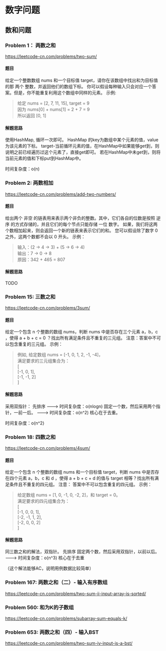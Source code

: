 # 数字问题


## 数和问题
### Problem 1： 两数之和
https://leetcode-cn.com/problems/two-sum/
#### 题目
给定一个整数数组 nums 和一个目标值 target，请你在该数组中找出和为目标值的那 两个 整数，并返回他们的数组下标。
你可以假设每种输入只会对应一个答案。但是，你不能重复利用这个数组中同样的元素。
示例:
> 给定 nums = [2, 7, 11, 15], target = 9  <br>
  因为 nums[0] + nums[1] = 2 + 7 = 9  <br>
  所以返回 [0, 1]  <br>
  
#### 解题思路
使用HashMap, 循环一次即可。 HashMap 的key为数组中某个元素的值，value为该元素的下标。
 target-当前循环元素的值，在HashMap中如果能够get到，则说明之前已经遍历过这个元素了，直接get即可。
 若在HashMap中未get到，则将当前元素的值和下标put到HashMap中。

时间复杂度：o(n)

### Problem 2: 两数相加
https://leetcode-cn.com/problems/add-two-numbers/

#### 题目
给出两个 非空 的链表用来表示两个非负的整数。其中，它们各自的位数是按照 逆序 的方式存储的，并且它们的每个节点只能存储 一位 数字。
如果，我们将这两个数相加起来，则会返回一个新的链表来表示它们的和。
您可以假设除了数字 0 之外，这两个数都不会以 0 开头。
示例：
> 输入：(2 -> 4 -> 3) + (5 -> 6 -> 4) <br>
  输出：7 -> 0 -> 8  <br>
  原因：342 + 465 = 807

#### 解题思路
TODO


### Problem 15: 三数之和
https://leetcode-cn.com/problems/3sum/
#### 题目
给定一个包含 n 个整数的数组 nums，判断 nums 中是否存在三个元素 a，b，c ，使得 a + b + c = 0 ？找出所有满足条件且不重复的三元组。
注意：答案中不可以包含重复的三元组。
示例：
> 例如, 给定数组 nums = [-1, 0, 1, 2, -1, -4]，<br>
  满足要求的三元组集合为： <br>
  [   <br>
    [-1, 0, 1], <br>
    [-1, -1, 2]  <br>
  ]
 
#### 解题思路
采用双指针：
先排序 ---> 时间复杂度：o(nlogn)
固定一个数，然后采用两个指针，一前一后。 ---> 时间复杂度：o(n^2)
核心在于去重。

时间复杂度：o(n^2)

### Problem 18: 四数之和
https://leetcode-cn.com/problems/4sum/
#### 题目
给定一个包含 n 个整数的数组 nums 和一个目标值 target，判断 nums 中是否存在四个元素 a，b，c 和 d ，使得 a + b + c + d 的值与 target 相等？找出所有满足条件且不重复的四元组。
注意：
答案中不可以包含重复的四元组。
示例：
> 给定数组 nums = [1, 0, -1, 0, -2, 2]，和 target = 0。<br>
  满足要求的四元组集合为： <br>
  [  <br>
    [-1,  0, 0, 1], <br>
    [-2, -1, 1, 2], <br>
    [-2,  0, 0, 2]  <br>
  ]
 
#### 解题思路
同三数之和的解法，双指针。
先排序
固定两个数，然后采用双指针，以前以后。 ---> 时间复杂度：o(n^3)
核心在于去重

（这个解法能够AC，说明用例数据比较简单）


### Problem 167: 两数之和（二）- 输入有序数组
https://leetcode-cn.com/problems/two-sum-ii-input-array-is-sorted/


### Problem 560: 和为K的子数组
https://leetcode-cn.com/problems/subarray-sum-equals-k/


### Problem 653: 两数之和（四）- 输入BST
https://leetcode-cn.com/problems/two-sum-iv-input-is-a-bst/








